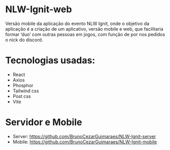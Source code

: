# NLW-Ignit-web

Versão mobile da aplicação do evento NLW Ignit, onde o objetivo da aplicação é a criação de um aplicativo, versão mobile e web, que facilitaria formar ‘duo’ com outras pessoas em jogos, com função de por nos pedidos o nick do discord.

# Tecnologias usadas:
 - React
 - Axios
 - Phosphor
 - Tailwind css
 - Post css
 - Vite
 
 # Servidor e Mobile
 - Server: https://github.com/BrunoCezarGuimaraes/NLW-Ignit-server
 - Mobile: https://github.com/BrunoCezarGuimaraes/NLW-Ignit-mobile
